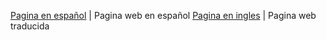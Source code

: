 [Pagina en español](AdrianPrograma2.github.io/web.html) | Pagina web en español
[Pagina en ingles](AdrianPrograma2.github.io/webi.html) | Pagina web traducida
